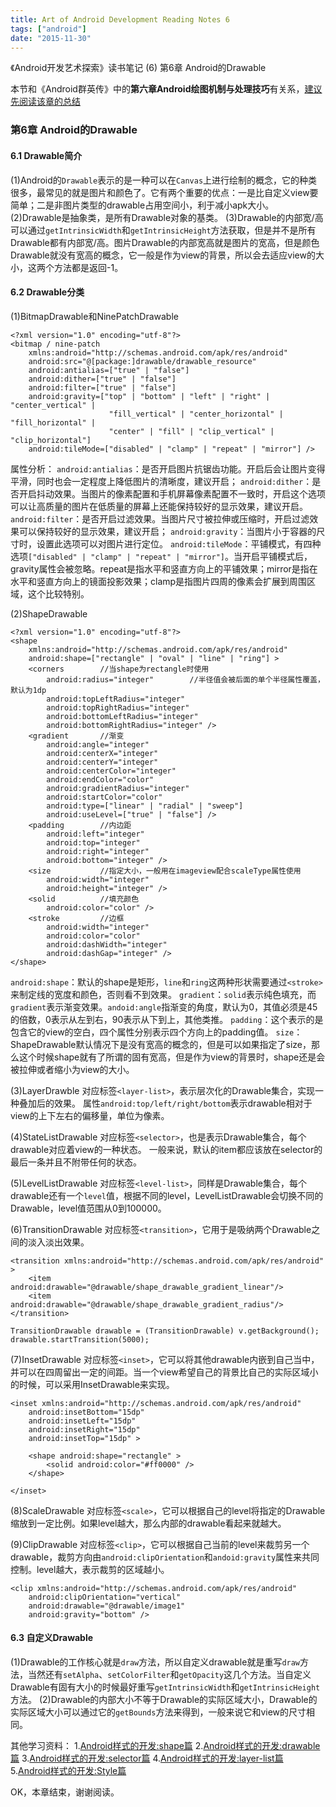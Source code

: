 ```yaml
---
title: Art of Android Development Reading Notes 6
tags: ["android"]
date: "2015-11-30"
---
```

《Android开发艺术探索》读书笔记 (6) 第6章 Android的Drawable <!--more-->

本节和《Android群英传》中的**第六章Android绘图机制与处理技巧**有关系，[建议先阅读该章的总结](/blog/2015/11/27/Android-Heros-Reading-Notes-3/)

### 第6章 Android的Drawable
#### 6.1 Drawable简介
(1)Android的`Drawable`表示的是一种可以在`Canvas`上进行绘制的概念，它的种类很多，最常见的就是图片和颜色了。它有两个重要的优点：一是比自定义view要简单；二是非图片类型的drawable占用空间小，利于减小apk大小。
(2)Drawable是抽象类，是所有Drawable对象的基类。
(3)Drawable的内部宽/高可以通过`getIntrinsicWidth`和`getIntrinsicHeight`方法获取，但是并不是所有Drawable都有内部宽/高。图片Drawable的内部宽高就是图片的宽高，但是颜色Drawable就没有宽高的概念，它一般是作为view的背景，所以会去适应view的大小，这两个方法都是返回-1。

#### 6.2 Drawable分类
(1)BitmapDrawable和NinePatchDrawable
```
<?xml version="1.0" encoding="utf-8"?>
<bitmap / nine-patch
    xmlns:android="http://schemas.android.com/apk/res/android"
    android:src="@[package:]drawable/drawable_resource"
    android:antialias=["true" | "false"]
    android:dither=["true" | "false"]
    android:filter=["true" | "false"]
    android:gravity=["top" | "bottom" | "left" | "right" | "center_vertical" |
                      "fill_vertical" | "center_horizontal" | "fill_horizontal" |
                      "center" | "fill" | "clip_vertical" | "clip_horizontal"]
    android:tileMode=["disabled" | "clamp" | "repeat" | "mirror"] />
```
属性分析：
`android:antialias`：是否开启图片抗锯齿功能。开启后会让图片变得平滑，同时也会一定程度上降低图片的清晰度，建议开启；
`android:dither`：是否开启抖动效果。当图片的像素配置和手机屏幕像素配置不一致时，开启这个选项可以让高质量的图片在低质量的屏幕上还能保持较好的显示效果，建议开启。
`android:filter`：是否开启过滤效果。当图片尺寸被拉伸或压缩时，开启过滤效果可以保持较好的显示效果，建议开启；
`android:gravity`：当图片小于容器的尺寸时，设置此选项可以对图片进行定位。
`android:tileMode`：平铺模式，有四种选项`["disabled" | "clamp" | "repeat" | "mirror"]`。当开启平铺模式后，gravity属性会被忽略。repeat是指水平和竖直方向上的平铺效果；mirror是指在水平和竖直方向上的镜面投影效果；clamp是指图片四周的像素会扩展到周围区域，这个比较特别。

(2)ShapeDrawable
```
<?xml version="1.0" encoding="utf-8"?>
<shape    
    xmlns:android="http://schemas.android.com/apk/res/android"    
    android:shape=["rectangle" | "oval" | "line" | "ring"] >    
    <corners        //当shape为rectangle时使用
        android:radius="integer"        //半径值会被后面的单个半径属性覆盖，默认为1dp
        android:topLeftRadius="integer"        
        android:topRightRadius="integer"        
        android:bottomLeftRadius="integer"        
        android:bottomRightRadius="integer" />    
    <gradient       //渐变
        android:angle="integer"        
        android:centerX="integer"        
        android:centerY="integer"        
        android:centerColor="integer"        
        android:endColor="color"        
        android:gradientRadius="integer"        
        android:startColor="color"        
        android:type=["linear" | "radial" | "sweep"]        
        android:useLevel=["true" | "false"] />    
    <padding        //内边距
        android:left="integer"        
        android:top="integer"        
        android:right="integer"        
        android:bottom="integer" />    
    <size           //指定大小，一般用在imageview配合scaleType属性使用
        android:width="integer"        
        android:height="integer" />    
    <solid          //填充颜色
        android:color="color" />    
   	<stroke         //边框
      	android:width="integer"        
        android:color="color"        
        android:dashWidth="integer"        
        android:dashGap="integer" />
</shape>
```

`android:shape`：默认的shape是矩形，`line`和`ring`这两种形状需要通过`<stroke>`来制定线的宽度和颜色，否则看不到效果。
`gradient`：`solid`表示纯色填充，而`gradient`表示渐变效果。`andoid:angle`指渐变的角度，默认为0，其值必须是45的倍数，0表示从左到右，90表示从下到上，其他类推。
`padding`：这个表示的是包含它的view的空白，四个属性分别表示四个方向上的padding值。
`size`：ShapeDrawable默认情况下是没有宽高的概念的，但是可以如果指定了size，那么这个时候shape就有了所谓的固有宽高，但是作为view的背景时，shape还是会被拉伸或者缩小为view的大小。

(3)LayerDrawble
对应标签`<layer-list>`，表示层次化的Drawable集合，实现一种叠加后的效果。
属性`android:top/left/right/bottom`表示drawable相对于view的上下左右的偏移量，单位为像素。

(4)StateListDrawable
对应标签`<selector>`，也是表示Drawable集合，每个drawable对应着view的一种状态。
一般来说，默认的item都应该放在selector的最后一条并且不附带任何的状态。

(5)LevelListDrawable
对应标签`<level-list>`，同样是Drawable集合，每个drawable还有一个`level`值，根据不同的level，LevelListDrawable会切换不同的Drawable，level值范围从0到100000。

(6)TransitionDrawable
对应标签`<transition>`，它用于是吸纳两个Drawable之间的淡入淡出效果。
```
<transition xmlns:android="http://schemas.android.com/apk/res/android" >
    <item android:drawable="@drawable/shape_drawable_gradient_linear"/>
    <item android:drawable="@drawable/shape_drawable_gradient_radius"/>
</transition>

TransitionDrawable drawable = (TransitionDrawable) v.getBackground();
drawable.startTransition(5000);
```

(7)InsetDrawable
对应标签`<inset>`，它可以将其他drawable内嵌到自己当中，并可以在四周留出一定的间距。当一个view希望自己的背景比自己的实际区域小的时候，可以采用InsetDrawable来实现。
```
<inset xmlns:android="http://schemas.android.com/apk/res/android"
    android:insetBottom="15dp"
    android:insetLeft="15dp"
    android:insetRight="15dp"
    android:insetTop="15dp" >

    <shape android:shape="rectangle" >
        <solid android:color="#ff0000" />
    </shape>

</inset>
```

(8)ScaleDrawable
对应标签`<scale>`，它可以根据自己的level将指定的Drawable缩放到一定比例。如果level越大，那么内部的drawable看起来就越大。

(9)ClipDrawable
对应标签`<clip>`，它可以根据自己当前的level来裁剪另一个drawable，裁剪方向由`android:clipOrientation`和`andoid:gravity`属性来共同控制。level越大，表示裁剪的区域越小。
```
<clip xmlns:android="http://schemas.android.com/apk/res/android"
    android:clipOrientation="vertical"
    android:drawable="@drawable/image1"
    android:gravity="bottom" />
```

#### 6.3 自定义Drawable
(1)Drawable的工作核心就是`draw`方法，所以自定义drawable就是重写`draw`方法，当然还有`setAlpha`、`setColorFilter`和`getOpacity`这几个方法。当自定义Drawable有固有大小的时候最好重写`getIntrinsicWidth`和`getIntrinsicHeight`方法。
(2)Drawable的内部大小不等于Drawable的实际区域大小，Drawable的实际区域大小可以通过它的`getBounds`方法来得到，一般来说它和view的尺寸相同。

其他学习资料：
1.[Android样式的开发:shape篇](http://keeganlee.me/post/android/20150830)
2.[Android样式的开发:drawable篇](http://keeganlee.me/post/android/20150916)
3.[Android样式的开发:selector篇](http://keeganlee.me/post/android/20150905)
4.[Android样式的开发:layer-list篇](http://keeganlee.me/post/android/20150909)
5.[Android样式的开发:Style篇](http://keeganlee.me/post/android/20151031)

OK，本章结束，谢谢阅读。
